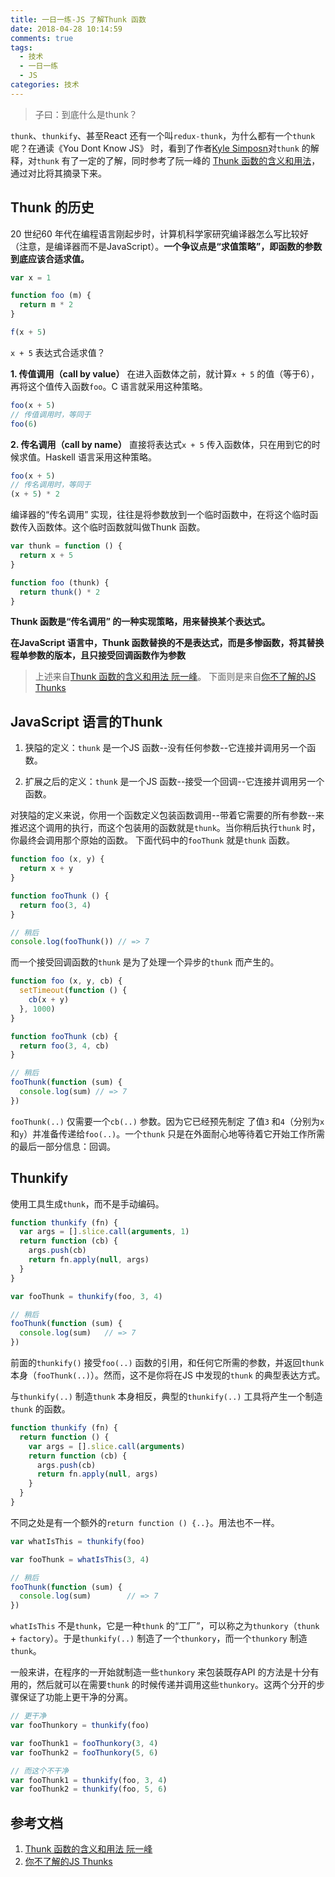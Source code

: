 ```yaml
---
title: 一日一练-JS 了解Thunk 函数
date: 2018-04-28 10:14:59
comments: true
tags:
  - 技术
  - 一日一练
  - JS
categories: 技术
---
```


> 子曰：到底什么是thunk？

`thunk`、`thunkify`、甚至React 还有一个叫`redux-thunk`，为什么都有一个`thunk` 呢？在通读《You Dont Know JS》 时，看到了作者[Kyle Simposn](https://github.com/getify)对`thunk` 的解释，对`thunk` 有了一定的了解，同时参考了阮一峰的 [Thunk 函数的含义和用法](http://www.ruanyifeng.com/blog/2015/05/thunk.html)，通过对比将其摘录下来。

## Thunk 的历史
20 世纪60 年代在编程语言刚起步时，计算机科学家研究编译器怎么写比较好（注意，是编译器而不是JavaScript）。**一个争议点是“求值策略”，即函数的参数到底应该合适求值。**
```js
var x = 1

function foo (m) {
  return m * 2
}

f(x + 5)
```
`x + 5` 表达式合适求值？

**1. 传值调用（call by value）**
在进入函数体之前，就计算`x + 5` 的值（等于6），再将这个值传入函数`foo`。C 语言就采用这种策略。
```js
foo(x + 5)
// 传值调用时，等同于
foo(6)
```

**2. 传名调用（call by name）**
直接将表达式`x + 5` 传入函数体，只在用到它的时候求值。Haskell 语言采用这种策略。
```js
foo(x + 5)
// 传名调用时，等同于
(x + 5) * 2
```
<!--more-->

编译器的“传名调用” 实现，往往是将参数放到一个临时函数中，在将这个临时函数传入函数体。这个临时函数就叫做Thunk 函数。
```js
var thunk = function () {
  return x + 5
}

function foo (thunk) {
  return thunk() * 2
}
```
**Thunk 函数是“传名调用” 的一种实现策略，用来替换某个表达式。**

**在JavaScript 语言中，Thunk 函数替换的不是表达式，而是多惨函数，将其替换程单参数的版本，且只接受回调函数作为参数**
> 上述来自[Thunk 函数的含义和用法 阮一峰](http://www.ruanyifeng.com/blog/2015/05/thunk.html)。
> 下面则是来自[你不了解的JS Thunks](https://github.com/JobbyM/You-Dont-Know-JS/blob/1ed-zh-CN/async%20%26%20performance/ch4.md#thunks)

## JavaScript 语言的Thunk
1. 狭隘的定义：`thunk` 是一个JS 函数--没有任何参数--它连接并调用另一个函数。

2. 扩展之后的定义：`thunk` 是一个JS 函数--接受一个回调--它连接并调用另一个函数。

对狭隘的定义来说，你用一个函数定义包装函数调用--带着它需要的所有参数--来推迟这个调用的执行，而这个包装用的函数就是`thunk`。当你稍后执行`thunk` 时，你最终会调用那个原始的函数。
下面代码中的`fooThunk` 就是`thunk` 函数。
```js
function foo (x, y) {
  return x + y
}

function fooThunk () {
  return foo(3, 4)
}

// 稍后
console.log(fooThunk()) // => 7
````

而一个接受回调函数的`thunk` 是为了处理一个异步的`thunk` 而产生的。
```js
function foo (x, y, cb) {
  setTimeout(function () {
    cb(x + y)
  }, 1000)
}

function fooThunk (cb) {
  return foo(3, 4, cb)
}

// 稍后
fooThunk(function (sum) {
  console.log(sum) // => 7
})
```
`fooThunk(..)` 仅需要一个`cb(..)` 参数。因为它已经预先制定
了值`3` 和`4`（分别为`x` 和`y`）并准备传递给`foo(..)`。一个`thunk` 只是在外面耐心地等待着它开始工作所需的最后一部分信息：回调。

## Thunkify
使用工具生成`thunk`，而不是手动编码。
```js
function thunkify (fn) {
  var args = [].slice.call(arguments, 1)
  return function (cb) {
    args.push(cb)
    return fn.apply(null, args)
  }
}

var fooThunk = thunkify(foo, 3, 4)

// 稍后
fooThunk(function (sum) {
  console.log(sum)   // => 7
})
```
前面的`thunkify()` 接受`foo(..)` 函数的引用，和任何它所需的参数，并返回`thunk` 本身（`fooThunk(..)`）。然而，这不是你将在JS 中发现的`thunk` 的典型表达方式。

与`thunkify(..)` 制造`thunk` 本身相反，典型的`thunkify(..)` 工具将产生一个制造`thunk` 的函数。
```js
function thunkify (fn) {
  return function () {
    var args = [].slice.call(arguments)
    return function (cb) {
      args.push(cb)
      return fn.apply(null, args)
    }
  }
}
```
不同之处是有一个额外的`return function () {..}`。用法也不一样。
```js
var whatIsThis = thunkify(foo)

var fooThunk = whatIsThis(3, 4)

// 稍后
fooThunk(function (sum) {
  console.log(sum)        // => 7
})
```
`whatIsThis` 不是`thunk`，它是一种`thunk` 的“工厂”，可以称之为`thunkory`（`thunk` + `factory`）。于是`thunkify(..)` 制造了一个`thunkory`，而一个`thunkory` 制造`thunk`。

一般来讲，在程序的一开始就制造一些`thunkory` 来包装既存API 的方法是十分有用的，然后就可以在需要`thunk` 的时候传递并调用这些`thunkory`。这两个分开的步骤保证了功能上更干净的分离。
```js
// 更干净
var fooThunkory = thunkify(foo)

var fooThunk1 = fooThunkory(3, 4)
var fooThunk2 = fooThunkory(5, 6)

// 而这个不干净
var fooThunk1 = thunkify(foo, 3, 4)
var fooThunk2 = thunkify(foo, 5, 6)
```

## 参考文档
1. [Thunk 函数的含义和用法 阮一峰](http://www.ruanyifeng.com/blog/2015/05/thunk.html)
2. [你不了解的JS Thunks](https://github.com/JobbyM/You-Dont-Know-JS/blob/1ed-zh-CN/async%20%26%20performance/ch4.md#thunks)
